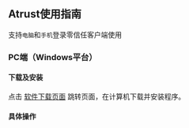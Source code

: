 ## Atrust使用指南
支持`电脑`和`手机`登录零信任客户端使用
### PC端（Windows平台）
#### 下载及安装
点击 <a href="https://vpn.hzcu.edu.cn/portal/#!/down_client_new" target="_blank">软件下载页面</a> 跳转页面，在计算机下载并安装程序。
#### 具体操作
